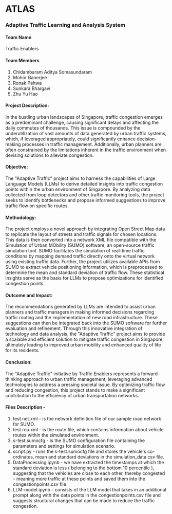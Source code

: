 # ATLAS
### Adaptive Traffic Learning and Analysis System

#### Team Name
Traffic Enablers

#### Team Members 
1. Chidambaram Aditya Somasundaram
2. Mohor Banerjee
3. Ronak Pahwa
4. Sunkara Bhargavi
5. Zhu Yu Hao

#### Project Description:
In the bustling urban landscapes of Singapore, traffic congestion emerges as a predominant challenge, causing significant delays and affecting the daily commutes of thousands. This issue is compounded by the underutilization of vast amounts of data generated by urban traffic systems, which, if leveraged appropriately, could significantly enhance decision-making processes in traffic management. Additionally, urban planners are often constrained by the limitations inherent in the traffic environment when devising solutions to alleviate congestion.

#### Objective:
The "Adaptive Traffic" project aims to harness the capabilities of Large Language Models (LLMs) to derive detailed insights into traffic congestion points within the urban environment of Singapore. By analyzing data collected from loop detectors and other traffic monitoring tools, the project seeks to identify bottlenecks and propose informed suggestions to improve traffic flow on specific routes.

#### Methodology:
The project employs a novel approach by integrating Open Street Map data to replicate the layout of streets and traffic signals for chosen locations. This data is then converted into a network XML file compatible with the Simulation of Urban MObility (SUMO) software, an open-source traffic simulation tool. SUMO facilitates the simulation of real-time traffic conditions by mapping demand traffic directly onto the virtual network using existing traffic data.
Further, the project utilizes available APIs from SUMO to extract vehicle positioning information, which is preprocessed to determine the mean and standard deviation of traffic flow. These statistical insights serve as the basis for LLMs to propose optimizations for identified congestion points.

#### Outcome and Impact:
The recommendations generated by LLMs are intended to assist urban planners and traffic managers in making informed decisions regarding traffic routing and the implementation of new road infrastructure. These suggestions can then be integrated back into the SUMO software for further evaluation and refinement.
Through this innovative integration of technology and data analysis, the "Adaptive Traffic" project aims to provide a scalable and efficient solution to mitigate traffic congestion in Singapore, ultimately leading to improved urban mobility and enhanced quality of life for its residents.

#### Conclusion:
The "Adaptive Traffic" initiative by Traffic Enablers represents a forward-thinking approach to urban traffic management, leveraging advanced technologies to address a pressing societal issue. By optimizing traffic flow and reducing congestion, this project stands to make a significant contribution to the efficiency of urban transportation networks.

#### Files Description -
1. test.net.xml - is the network definition file of our sample road network for SUMO.
2. test.rou.xml - is the route file, which contains information about vehicle routes within the simulated environment.
3. s-test.sumocfg - is the SUMO configuration file containing the parameters and settings for simulation scenario.
4. script.py - runs the s-test.sumocfg file and stores the vehicle's co-ordinates, mean and standard deviations in the simulation_data csv file.
5. DataProcessing.ipynb - we have extracted the timestamps at which the standard deviation is less ( belonging to the bottom 10 percentile ), suggesting that the vehicles are close to each other, thereby congested - meaning more traffic at these points and saved them into the congestionpoints.csv file
6. LLM-model.ipynb - consists of the LLM model that takes in an additional prompt along with the data points in the congestionpoints.csv file and suggests structural changes that can be made to reduce the traffic congestion.
